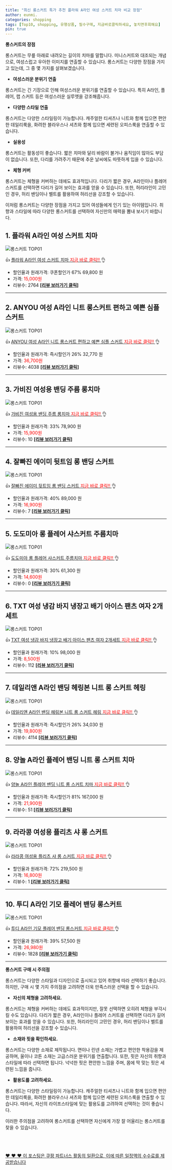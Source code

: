 ```yaml
---
title: "최신 롱스커트 특가 추천 플라워 A라인 여성 스커트 치마 비교 장점"
author: eunmi.
categories: shopping
tags: [Top10, shopping, 유행상품, 필수구매, 지금바로클릭하세요, 놓치면후회해요]
pin: true
---
```

**롱스커트의 장점**

롱스커트는 무릎 아래로 내려오는 길이의 치마를 말합니다. 미니스커트와 대조되는 개념으로, 여성스럽고 우아한 이미지를 연출할 수 있습니다. 롱스커트는 다양한 장점을 가지고 있는데, 그 중 몇 가지를 살펴보겠습니다.

* **여성스러운 분위기 연출**

롱스커트는 긴 기장으로 인해 여성스러운 분위기를 연출할 수 있습니다. 특히 A라인, 플레어, 랩 스커트 등은 여성스러운 실루엣을 강조해줍니다.

* **다양한 스타일 연출**

롱스커트는 다양한 스타일링이 가능합니다. 캐주얼한 티셔츠나 니트와 함께 입으면 편안한 데일리룩을, 화려한 블라우스나 셔츠와 함께 입으면 세련된 오피스룩을 연출할 수 있습니다.

* **실용성**

롱스커트는 활동성이 좋습니다. 짧은 치마와 달리 바람이 불거나 움직임이 많아도 부담이 없습니다. 또한, 다리를 가려주기 때문에 추운 날씨에도 따뜻하게 입을 수 있습니다.

* **체형 커버**

롱스커트는 체형을 커버하는 데에도 효과적입니다. 다리가 짧은 경우, A라인이나 플레어 스커트를 선택하면 다리가 길어 보이는 효과를 얻을 수 있습니다. 또한, 허리라인이 고민인 경우, 허리 밴딩이나 벨트를 활용하여 허리선을 강조할 수 있습니다.

이처럼 롱스커트는 다양한 장점을 가지고 있어 여성들에게 인기 있는 아이템입니다. 취향과 스타일에 따라 다양한 롱스커트를 선택하여 자신만의 매력을 뽐내 보시기 바랍니다.

   

## 1. 플라워 A라인 여성 스커트 치마

![롱스커트 TOP01](https://thumbnail9.coupangcdn.com/thumbnails/remote/230x230ex/image/vendor_inventory/0b90/0cdb256b53c820856d9c632e4844ed7b9c689c8f71d92043ef7815c62c56.jpg)


👍 [플라워 A라인 여성 스커트 치마 <font color=red> 지금 바로 클릭!! </font> ](https://link.coupang.com/re/AFFSDP?lptag=AF3617701&subid=GithubCoopas&pageKey=7207956086&traceid=V0-153&itemId=18233832906&vendorItemId=85381108136) 👌 


- 할인율과 원래가격: 쿠폰할인가 67%  69,800   원
- 가격: <span style='color:red'>15,000원</span>
- 리뷰수: 2764  [**[리뷰 보러가기 클릭]**](https://link.coupang.com/re/AFFSDP?lptag=AF3617701&subid=GithubCoopas&pageKey=7207956086&traceid=V0-153&itemId=18233832906&vendorItemId=85381108136)

---


   

## 2. ANYOU 여성 A라인 니트 롱스커트 편하고 예쁜 심플 스커트

![롱스커트 TOP01](https://thumbnail7.coupangcdn.com/thumbnails/remote/230x230ex/image/vendor_inventory/c11f/975ed58c6a617af040c30312d45eb759e2b46bb5922efd2aa0805685e2a1.jpg)


👍 [ANYOU 여성 A라인 니트 롱스커트 편하고 예쁜 심플 스커트 <font color=red> 지금 바로 클릭!! </font> ](https://link.coupang.com/re/AFFSDP?lptag=AF3617701&subid=GithubCoopas&pageKey=7522787981&traceid=V0-153&itemId=19734104570&vendorItemId=87267483814) 👌 


- 할인율과 원래가격: 즉시할인가 26%  32,770   원
- 가격: <span style='color:red'>36,700원</span>
- 리뷰수: 4038  [**[리뷰 보러가기 클릭]**](https://link.coupang.com/re/AFFSDP?lptag=AF3617701&subid=GithubCoopas&pageKey=7522787981&traceid=V0-153&itemId=19734104570&vendorItemId=87267483814)

---


   

## 3. 가비진 여성용 밴딩 주름 롱치마

![롱스커트 TOP01](https://thumbnail6.coupangcdn.com/thumbnails/remote/230x230ex/image/retail/images/2020/09/23/12/8/90935630-d038-4243-aa2d-51074e1df792.jpg)


👍 [가비진 여성용 밴딩 주름 롱치마 <font color=red> 지금 바로 클릭!! </font> ](https://link.coupang.com/re/AFFSDP?lptag=AF3617701&subid=GithubCoopas&pageKey=4388673420&traceid=V0-153&itemId=5198708724&vendorItemId=71864838304) 👌 


- 할인율과 원래가격: 33%  78,900   원
- 가격: <span style='color:red'>15,900원</span>
- 리뷰수: 10  [**[리뷰 보러가기 클릭]**](https://link.coupang.com/re/AFFSDP?lptag=AF3617701&subid=GithubCoopas&pageKey=4388673420&traceid=V0-153&itemId=5198708724&vendorItemId=71864838304)

---


   

## 4. 잘빠진 에이미 뒷트임 롱 밴딩 스커트

![롱스커트 TOP01](https://thumbnail9.coupangcdn.com/thumbnails/remote/230x230ex/image/retail/images/2504661426690948-33fc53f0-737b-4bc9-bd38-4bd16cb584a1.png)


👍 [잘빠진 에이미 뒷트임 롱 밴딩 스커트 <font color=red> 지금 바로 클릭!! </font> ](https://link.coupang.com/re/AFFSDP?lptag=AF3617701&subid=GithubCoopas&pageKey=5239699018&traceid=V0-153&itemId=7397307568&vendorItemId=74688362247) 👌 


- 할인율과 원래가격: 40%  89,000   원
- 가격: <span style='color:red'>16,900원</span>
- 리뷰수: 7  [**[리뷰 보러가기 클릭]**](https://link.coupang.com/re/AFFSDP?lptag=AF3617701&subid=GithubCoopas&pageKey=5239699018&traceid=V0-153&itemId=7397307568&vendorItemId=74688362247)

---


   

## 5. 도도미아 롱 플레어 샤스커트 주름치마

![롱스커트 TOP01](https://thumbnail10.coupangcdn.com/thumbnails/remote/230x230ex/image/vendor_inventory/ac24/7f31e2329f8cdd441a0e117b1849dd14909482d9129f5bacba66e0830e3e.jpg)


👍 [도도미아 롱 플레어 샤스커트 주름치마 <font color=red> 지금 바로 클릭!! </font> ](https://link.coupang.com/re/AFFSDP?lptag=AF3617701&subid=GithubCoopas&pageKey=7212698919&traceid=V0-153&itemId=18257242030&vendorItemId=85425643222) 👌 


- 할인율과 원래가격: 30%  61,300   원
- 가격: <span style='color:red'>14,600원</span>
- 리뷰수: 0  [**[리뷰 보러가기 클릭]**](https://link.coupang.com/re/AFFSDP?lptag=AF3617701&subid=GithubCoopas&pageKey=7212698919&traceid=V0-153&itemId=18257242030&vendorItemId=85425643222)

---


   

## 6. TXT 여성 냉감 바지 냉장고 배기 아이스 팬츠 여자 2개세트

![롱스커트 TOP01](https://thumbnail6.coupangcdn.com/thumbnails/remote/230x230ex/image/vendor_inventory/4422/1e3702a18e1872bd37077e5e9f76d4466d2b3dfbe6c3f6fac3ff4868056d.jpg)


👍 [TXT 여성 냉감 바지 냉장고 배기 아이스 팬츠 여자 2개세트 <font color=red> 지금 바로 클릭!! </font> ](https://link.coupang.com/re/AFFSDP?lptag=AF3617701&subid=GithubCoopas&pageKey=7471043191&traceid=V0-153&itemId=19494779448&vendorItemId=86604384029) 👌 


- 할인율과 원래가격: 10%  98,000   원
- 가격: <span style='color:red'>8,500원</span>
- 리뷰수: 112  [**[리뷰 보러가기 클릭]**](https://link.coupang.com/re/AFFSDP?lptag=AF3617701&subid=GithubCoopas&pageKey=7471043191&traceid=V0-153&itemId=19494779448&vendorItemId=86604384029)

---


   

## 7. 데일리앤 A라인 밴딩 헤링본 니트 롱 스커트 헤링

![롱스커트 TOP01](https://thumbnail7.coupangcdn.com/thumbnails/remote/230x230ex/image/vendor_inventory/2b1a/e44e5b5b68afe47f004207093ee1113146c6380ec163f70316789b82f0da.jpg)


👍 [데일리앤 A라인 밴딩 헤링본 니트 롱 스커트 헤링 <font color=red> 지금 바로 클릭!! </font> ](https://link.coupang.com/re/AFFSDP?lptag=AF3617701&subid=GithubCoopas&pageKey=6785055368&traceid=V0-153&itemId=15968907052&vendorItemId=83175052291) 👌 


- 할인율과 원래가격: 즉시할인가 26%  34,030   원
- 가격: <span style='color:red'>19,800원</span>
- 리뷰수: 4114  [**[리뷰 보러가기 클릭]**](https://link.coupang.com/re/AFFSDP?lptag=AF3617701&subid=GithubCoopas&pageKey=6785055368&traceid=V0-153&itemId=15968907052&vendorItemId=83175052291)

---


   

## 8. 양놀 A라인 플레어 밴딩 니트 롱 스커트 치마

![롱스커트 TOP01](https://thumbnail10.coupangcdn.com/thumbnails/remote/230x230ex/image/vendor_inventory/b94b/b28722366841221d6b6438777ac42d0e719a6cec68dd04e91830e0991c55.jpg)


👍 [양놀 A라인 플레어 밴딩 니트 롱 스커트 치마 <font color=red> 지금 바로 클릭!! </font> ](https://link.coupang.com/re/AFFSDP?lptag=AF3617701&subid=GithubCoopas&pageKey=6784251465&traceid=V0-153&itemId=15965390114&vendorItemId=83171636056) 👌 


- 할인율과 원래가격: 즉시할인가 81%  167,000   원
- 가격: <span style='color:red'>21,900원</span>
- 리뷰수: 51  [**[리뷰 보러가기 클릭]**](https://link.coupang.com/re/AFFSDP?lptag=AF3617701&subid=GithubCoopas&pageKey=6784251465&traceid=V0-153&itemId=15965390114&vendorItemId=83171636056)

---


   

## 9. 라라콩 여성용 플리츠 샤 롱 스커트

![롱스커트 TOP01](https://thumbnail9.coupangcdn.com/thumbnails/remote/230x230ex/image/vendor_inventory/5bea/54bbc8eccf0555b1f39e4e15393fe8bd6910736bf30be8d446808a17111d.jpg)


👍 [라라콩 여성용 플리츠 샤 롱 스커트 <font color=red> 지금 바로 클릭!! </font> ](https://link.coupang.com/re/AFFSDP?lptag=AF3617701&subid=GithubCoopas&pageKey=7656115148&traceid=V0-153&itemId=20384147565&vendorItemId=87467274760) 👌 


- 할인율과 원래가격: 72%  219,500   원
- 가격: <span style='color:red'>16,800원</span>
- 리뷰수: 1  [**[리뷰 보러가기 클릭]**](https://link.coupang.com/re/AFFSDP?lptag=AF3617701&subid=GithubCoopas&pageKey=7656115148&traceid=V0-153&itemId=20384147565&vendorItemId=87467274760)

---


   

## 10. 투디 A라인 기모 플레어 밴딩 롱스커트

![롱스커트 TOP01](https://thumbnail6.coupangcdn.com/thumbnails/remote/230x230ex/image/vendor_inventory/f7e5/723eccb8fdcb4687efeaf641d328f78f76c6f8ed64de8785ec3fcbbd9f3d.png)


👍 [투디 A라인 기모 플레어 밴딩 롱스커트 <font color=red> 지금 바로 클릭!! </font> ](https://link.coupang.com/re/AFFSDP?lptag=AF3617701&subid=GithubCoopas&pageKey=6962072310&traceid=V0-153&itemId=16952871071&vendorItemId=84130225841) 👌 


- 할인율과 원래가격: 39%  57,500   원
- 가격: <span style='color:red'>26,980원</span>
- 리뷰수: 1828  [**[리뷰 보러가기 클릭]**](https://link.coupang.com/re/AFFSDP?lptag=AF3617701&subid=GithubCoopas&pageKey=6962072310&traceid=V0-153&itemId=16952871071&vendorItemId=84130225841)

---
**롱스커트 구매 시 주의점**

롱스커트는 다양한 스타일과 디자인으로 출시되고 있어 취향에 따라 선택하기 좋습니다. 하지만, 구매 시 몇 가지 주의점을 고려하면 더욱 만족스러운 선택을 할 수 있습니다.

* **자신의 체형을 고려하세요.**

롱스커트는 체형을 커버하는 데에도 효과적이지만, 잘못 선택하면 오히려 체형을 부각시킬 수도 있습니다. 다리가 짧은 경우, A라인이나 플레어 스커트를 선택하면 다리가 길어 보이는 효과를 얻을 수 있습니다. 또한, 허리라인이 고민인 경우, 허리 밴딩이나 벨트를 활용하여 허리선을 강조할 수 있습니다.

* **소재와 핏을 확인하세요.**

롱스커트는 다양한 소재로 제작됩니다. 면이나 린넨 소재는 가볍고 편안한 착용감을 제공하며, 울이나 코튼 소재는 고급스러운 분위기를 연출합니다. 또한, 핏은 자신의 취향과 스타일에 따라 선택하면 됩니다. 넉넉한 핏은 편안한 느낌을 주며, 몸에 딱 맞는 핏은 세련된 느낌을 줍니다.

* **활용도를 고려하세요.**

롱스커트는 다양한 스타일링이 가능합니다. 캐주얼한 티셔츠나 니트와 함께 입으면 편안한 데일리룩을, 화려한 블라우스나 셔츠와 함께 입으면 세련된 오피스룩을 연출할 수 있습니다. 따라서, 자신의 라이프스타일에 맞는 활용도를 고려하여 선택하는 것이 좋습니다.

이러한 주의점을 고려하여 롱스커트를 선택하면 자신에게 가장 잘 어울리는 롱스커트를 찾을 수 있습니다.<br><br><br><br><br> [ ❤ ❤ ❤ 이 포스팅은 쿠팡 파트너스 활동의 일환으로, 이에 따른 일정액의 수수료를 제공받습니다](https://link.coupang.com/a/bcEFyh)